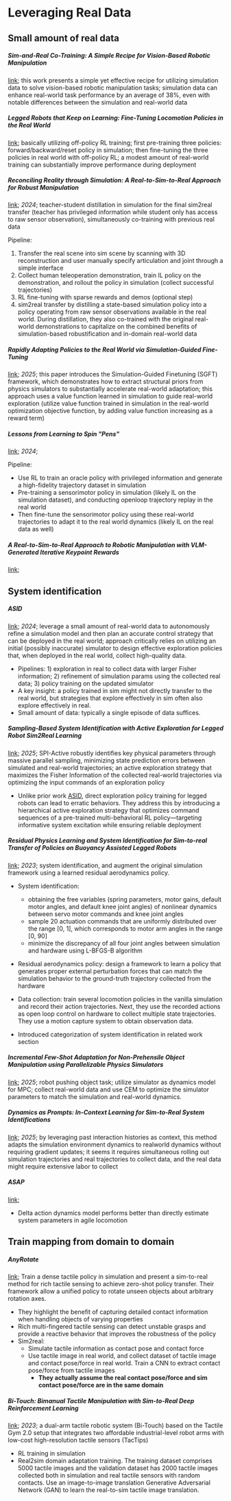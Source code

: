 # Leveraging Real Data

## Small amount of real data

##### Sim-and-Real Co-Training: A Simple Recipe for Vision-Based Robotic Manipulation

[link](https://arxiv.org/abs/2503.24361);  this work presents a simple yet effective recipe for utilizing simulation data to solve vision-based robotic manipulation tasks; simulation data can enhance real-world task performance by an average of 38%, even with notable differences between the simulation and real-world data



##### Legged Robots that Keep on Learning: Fine-Tuning Locomotion Policies in the Real World

[link](https://arxiv.org/abs/2110.05457); basically utilizing off-policy RL training; first pre-training three policies: forward/backward/reset policy in simulation; then fine-tuning the three policies in real world with off-policy RL; a modest amount of real-world training can substantially improve performance during deployment



##### Reconciling Reality through Simulation: A Real-to-Sim-to-Real Approach for Robust Manipulation

[link](https://arxiv.org/abs/2403.03949); *2024*; teacher-student distillation in simulation for the final sim2real transfer (teacher has privileged information while student only has access to raw sensor observation), simultaneously co-training with previous real data

Pipeline: 

1. Transfer the real scene into sim scene by scanning with 3D reconstruction and user manually specify articulation and joint through a simple interface
2. Collect human teleoperation demonstration, train IL policy on the demonstration, and rollout the policy in simulation (collect successful trajectories)
3. RL fine-tuning with sparse rewards and demos (optional step)
4. sim2real transfer by distilling a state-based simulation policy into a policy operating from raw sensor observations available in the real world. During distillation, they also co-trained with the original real-world demonstrations to capitalize on the combined benefits of simulation-based robustification and in-domain real-world data



##### Rapidly Adapting Policies to the Real World via Simulation-Guided Fine-Tuning

[link](https://arxiv.org/abs/2502.02705); *2025*; this paper introduces the Simulation-Guided Finetuning (SGFT) framework, which demonstrates how to extract structural priors from physics simulators to substantially accelerate real-world adaptation; this approach uses a value function learned in simulation to guide real-world exploration (utilize value function trained in simulation in the real-world optimization objective function, by adding value function increasing as a reward term)



##### Lessons from Learning to Spin "Pens"

[link](https://arxiv.org/abs/2407.18902); *2024*; 

Pipeline:

- Use RL to train an oracle policy with privileged information and generate a high-fidelity trajectory dataset in simulation
- Pre-training a sensorimotor policy in simulation (likely IL on the simulation dataset), and conducting openloop trajectory replay in the real world
- Then fine-tune the sensorimotor policy using these real-world trajectories to adapt it to the real world dynamics (likely IL on the real data as well)



##### A Real-to-Sim-to-Real Approach to Robotic Manipulation with VLM-Generated Iterative Keypoint Rewards

[link](https://arxiv.org/abs/2502.08643); 



## System identification

##### ASID

[link](https://arxiv.org/abs/2404.12308); *2024*; leverage a small amount of real-world data to autonomously refine a simulation model and then plan an accurate control strategy that can be deployed in the real world; approach critically relies on utilizing an initial (possibly inaccurate) simulator to design effective exploration policies that, when deployed in the real world, collect high-quality data.

- Pipelines: 1) exploration in real to collect data with larger Fisher information; 2) refinement of simulation params using the collected real data; 3) policy training on the updated simulator
- A key insight: a policy trained in sim might not directly transfer to the real world, but strategies that explore effectively in sim often also explore effectively in real.
- Small amount of data: typically a single episode of data suffices.



##### Sampling-Based System Identification with Active Exploration for Legged Robot Sim2Real Learning

[link](https://arxiv.org/abs/2505.14266); *2025*; SPI-Active robustly identifies key physical parameters through massive parallel sampling, minimizing state prediction errors between simulated and real-world trajectories; an active exploration strategy that maximizes the Fisher Information of the collected real-world trajectories via optimizing the input commands of an exploration policy

-  Unlike prior work [ASID](#asid), direct exploration policy training for legged robots can lead to erratic behaviors. They address this by introducing a hierarchical active exploration strategy that optimizes command sequences of a pre-trained multi-behavioral RL policy—targeting informative system excitation while ensuring reliable deployment



##### Residual Physics Learning and System Identification for Sim-to-real Transfer of Policies on Buoyancy Assisted Legged Robots

[link](https://arxiv.org/abs/2303.09597); *2023*; system identification, and augment the original simulation framework using a learned residual aerodynamics policy.

- System identification: 
  - obtaining the free variables (spring parameters, motor gains, default motor angles, and default knee joint angles) of nonlinear dynamics between servo motor commands and knee joint angles
  - sample 20 actuation commands that are uniformly distributed over the range [0, 1], which corresponds to motor arm angles in the range [0, 90]
  - minimize the discrepancy of all four joint angles between simulation and hardware using L-BFGS-B algorithm
- Residual aerodynamics policy: design a framework to learn a policy that generates proper external perturbation forces that can match the simulation behavior to the ground-truth trajectory collected from the hardware
- Data collection: train several locomotion policies in the vanilla simulation and record their action trajectories. Next, they use the recorded actions as open loop control on hardware to collect multiple state trajectories. They use a motion capture system to obtain observation data.

- Introduced categorization of system identification in related work section



##### Incremental Few-Shot Adaptation for Non-Prehensile Object Manipulation using Parallelizable Physics Simulators

[link](https://www.arxiv.org/abs/2409.13228); *2025*; robot pushing object task; utilize simulator as dynamics model for MPC; collect real-world data and use CEM to optimize the simulator parameters to match the simulation and real-world dynamics.



##### Dynamics as Prompts: In-Context Learning for Sim-to-Real System Identifications

[link](https://arxiv.org/abs/2410.20357); *2025*; by leveraging past interaction histories as context, this method adapts the simulation environment dynamics to realworld dynamics without requiring gradient updates; it seems it requires simultaneous rolling out simulation trajectories and real trajectories to collect data, and the real data might require extensive labor to collect



##### ASAP

[link](https://arxiv.org/abs/2502.01143);

- Delta action dynamics model performs better than directly estimate system parameters in agile locomotion



## Train mapping from domain to domain

##### AnyRotate

[link](https://arxiv.org/abs/2405.07391); Train a dense tactile policy in simulation and present a sim-to-real method for rich tactile sensing to achieve zero-shot policy transfer. Their framework allow a unified policy to rotate unseen objects about arbitrary rotation axes.

- They highlight the benefit of capturing detailed contact information when handling objects of varying properties
-  Rich multi-fingered tactile sensing can detect unstable grasps and provide a reactive behavior that improves the robustness of the policy
- Sim2real:
  - Simulate tactile information as contact pose and contact force
  - Use tactile image in real world, and collect dataset of tactile image and contact pose/force in real world. Train a CNN to extract contact pose/force from tactile images
    - **They actually assume the real contact pose/force and sim contact pose/force are in the same domain**



##### Bi-Touch: Bimanual Tactile Manipulation with Sim-to-Real Deep Reinforcement Learning

[link](https://arxiv.org/abs/2307.06423); *2023*; a dual-arm tactile robotic system (Bi-Touch) based on the Tactile Gym 2.0 setup that integrates two affordable industrial-level robot arms with low-cost high-resolution tactile sensors (TacTips)

- RL training in simulation
- Real2sim domain adaptation training. The training dataset comprises 5000 tactile images and the validation dataset has 2000 tactile images collected both in simulation and real tactile sensors with random contacts. Use an image-to-image translation Generative Adversarial Network (GAN) to learn the real-to-sim tactile image translation.